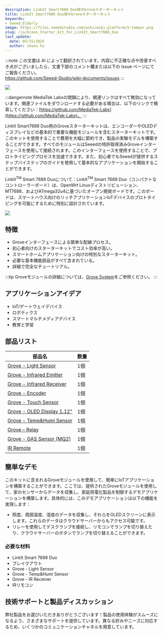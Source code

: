```yaml
---
description: LinkIt Smart7688 Duo用のGroveスターターキット
title: LinkIt Smart7688 Duo用のGroveスターターキット
keywords:
- Seeed_Elderly
image: https://files.seeedstudio.com/wiki/wiki-platform/S-tempor.png
slug: /ja/Grove_Starter_kit_for_LinkIt_Smart7688_Duo
last_update:
  date: 05/15/2025
  author: shuxu hu
---
```

:::note
この文書は AI によって翻訳されています。内容に不正確な点や改善すべき点がございましたら、文書下部のコメント欄または以下の Issue ページにてご報告ください。  
https://github.com/Seeed-Studio/wiki-documents/issues
:::

![](https://files.seeedstudio.com/wiki/Grove_Starter_kit_for_LinkIt_Smart7688_Duo/img/Grove_Starter_kit_for_LinkIt_Smart7688_Duo_Product_view_1200_s.jpg)

:::dangernote
MediaTek Labsの閉鎖により、関連リンクはすべて無効になっています。関連ファイルをダウンロードする必要がある場合は、以下のリンクで検索してください：[https://github.com/MediaTek-Labs](https://github.com/MediaTek-Labs)。
:::

LinkIt Smart7688 Duo用のGroveスターターキットは、エンコーダーやOLEDディスプレイなどの基本的で重要な機能モジュールを含むスターターキットです。このキットを使用することで費用を大幅に節約でき、製品の実験モデルを構築することができます。すべてのモジュールはSeeedの特許取得済みGroveインターフェースを使用して接続されます。このインターフェースを使用することで、プロトタイピングプロセスを加速できます。また、初心者でもSeeedが提供するステップバイステップのガイドを使用して基本的なアプリケーションを開始することができます。

LinkIt<sup>TM</sup> Smart 7688 Duoについて：LinkIt<sup>TM</sup> Smart 7688 Duo（コンパクトなコントローラーボード）は、OpenWrt Linuxディストリビューション、MT7688、およびATmega32u4に基づいたオープン開発ボードです。このボードは、スマートハウス向けのリッチアプリケーションIoTデバイスのプロトタイピングを可能にするために特別に設計されています。

[![](https://files.seeedstudio.com/wiki/common/Get_One_Now_Banner.png)](https://www.seeedstudio.com/depot/Grove-Starter-Kit-for-LinkIt-7688-Duo-p-2551.html)

特徴
--------

- Groveインターフェースによる簡単な配線プロセス。
- 初心者向けのスターターキットでコスト効率が高い。
- スマートホームアプリケーション向けの特別なスターターキット。
- 必要な基本機能部品がすべて含まれている。
- 詳細で完全なチュートリアル。

:::tip
    Groveモジュールの詳細については、[Grove System](https://wiki.seeedstudio.com/Grove_System/)をご参照ください。
:::

アプリケーションアイデア
-----------------

- IoT/ゲートウェイデバイス
- ロボティクス
- スマートマルチメディアデバイス
- 教育と学習

部品リスト
----------

| 部品名                                                                                                     | 数量     |
|------------------------------------------------------------------------------------------------------------|----------|
| [Grove - Light Sensor](https://www.seeedstudio.com/depot/Grove-Light-Sensor-p-746.html?cPath=25_27)         | 1個      |
| [Grove - Infrared Emitter](https://www.seeedstudio.com/depot/Grove-Infrared-Emitter-p-993.html?cPath=19_23) | 1個      |
| [Grove - Infrared Receiver](https://www.seeedstudio.com/depot/Grove-Infrared-Receiver-p-994.html)           | 1個      |
| [Grove - Encoder](https://www.seeedstudio.com/depot/Grove-Encoder-p-1352.html)                              | 1個      |
| [Grove - Touch Sensor](https://www.seeedstudio.com/depot/Grove-Touch-Sensor-p-747.html)                     | 1個      |
| [Grove - OLED Display 1.12"](https://www.seeedstudio.com/depot/Grove-OLED-Display-112-p-781.html)           | 1個      |
| [Grove - Temp&Humi Sensor](https://www.seeedstudio.com/depot/Grove-TempHumi-Sensor-p-745.html)              | 1個      |
| [Grove – Relay](https://www.seeedstudio.com/depot/Grove-Relay-p-769.html)                                   | 1個      |
| [Grove - GAS Sensor (MQ2)](https://www.seeedstudio.com/depot/Grove-Gas-SensorMQ2-p-937.html)                | 1個      |
| [IR Remote](https://www.seeedstudio.com/depot/DSLR-Universal-Interval-IR-Remote-p-1927.html)                | 1個      |

簡単なデモ
-------------

このキットに含まれるGroveモジュールを使用して、簡単にIoTアプリケーションを構築することができます。ここでは、提供されたGroveモジュールを使用して、家のセンサーからデータを収集し、家庭用電化製品を制御するデモアプリケーションを構築します。具体的には、このデモアプリケーションは以下の機能を実現します：

- 照度、周囲温度、湿度のデータを収集し、それらをOLEDスクリーンに表示します。これらのデータはクラウドサーバーからもアクセス可能です。
- リレーを使用してデスクランプを接続し、リモコンでランプを切り替えたり、クラウドサーバーのボタンでランプを切り替えることができます。

### 必要な材料

- LinkIt Smart 7688 Duo
- ブレイクアウト
- Grove - Light Sensor
- Grove - Temp&Humi Sensor
- Grove - IR Receiver
- IRリモコン

<!-- このMarkdownファイルはhttps://www.seeedstudio.com/wiki/Grove_Starter_kit_for_LinkIt_Smart7688_Duoから作成されました -->

## 技術サポートと製品ディスカッション

弊社製品をお選びいただきありがとうございます！製品の使用体験がスムーズになるよう、さまざまなサポートを提供しています。異なる好みやニーズに対応するため、いくつかのコミュニケーションチャネルを用意しています。

<div class="button_tech_support_container">
<a href="https://forum.seeedstudio.com/" class="button_forum"></a> 
<a href="https://www.seeedstudio.com/contacts" class="button_email"></a>
</div>

<div class="button_tech_support_container">
<a href="https://discord.gg/eWkprNDMU7" class="button_discord"></a> 
<a href="https://github.com/Seeed-Studio/wiki-documents/discussions/69" class="button_discussion"></a>
</div>